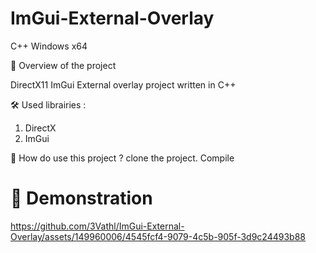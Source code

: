 # ImGui-External-Overlay
C++ Windows x64

📖 Overview of the project

DirectX11 ImGui External overlay project written in C++

🛠 Used librairies :

1. DirectX
2. ImGui

🧪 How do use this project ?
clone the project.
Compile

# 🎨 Demonstration

https://github.com/3Vathl/ImGui-External-Overlay/assets/149960006/4545fcf4-9079-4c5b-905f-3d9c24493b88
